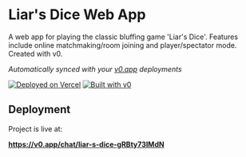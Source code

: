 # Liar's Dice Web App
A web app for playing the classic bluffing game 'Liar's Dice'.  Features include online matchmaking/room joining and player/spectator mode.  Created with v0.

*Automatically synced with your [v0.app](https://v0.app) deployments*

[![Deployed on Vercel](https://img.shields.io/badge/Deployed%20on-Vercel-black?style=for-the-badge&logo=vercel)](https://vercel.com/aaronjw32-8869s-projects/v0-liar-s-dice)
[![Built with v0](https://img.shields.io/badge/Built%20with-v0.app-black?style=for-the-badge)](https://v0.app/chat/projects/jipwnqJ8IeF)

## Deployment

Project is live at:

**https://v0.app/chat/liar-s-dice-gRBty73IMdN**
